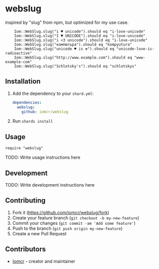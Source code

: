 # webslug

inspired by "slug" from npm, but optimized for my use case.
```
    Iom::WebSlug.slug("i ♥ unicode").should eq "i-love-unicode"
    Iom::WebSlug.slug("I ♥ UNICODE").should eq "i-love-unicode"
    Iom::WebSlug.slug("i <3 unicode").should eq "i-love-unicode"
    Iom::WebSlug.slug("компютъра").should eq "kompyutura"
    Iom::WebSlug.slug("unicode ♥ is ☢").should eq "unicode-love-is-radioactive"
    Iom::WebSlug.slug("http://www.example.com").should eq "www-example-com"
    Iom::WebSlug.slug("Schlotsky's").should eq "schlotskys"
```
## Installation

1. Add the dependency to your `shard.yml`:

   ```yaml
   dependencies:
     webslug:
       github: iomcr/webslug
   ```

2. Run `shards install`

## Usage

```crystal
require "webslug"
```

TODO: Write usage instructions here

## Development

TODO: Write development instructions here

## Contributing

1. Fork it (<https://github.com/iomcr/webslug/fork>)
2. Create your feature branch (`git checkout -b my-new-feature`)
3. Commit your changes (`git commit -am 'Add some feature'`)
4. Push to the branch (`git push origin my-new-feature`)
5. Create a new Pull Request

## Contributors

- [Iomcr](https://github.com/iomcr) - creator and maintainer

